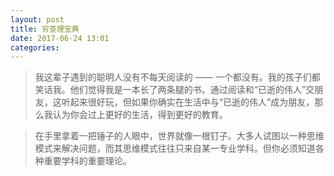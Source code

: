 ```yaml
---
layout: post
title: 穷查理宝典
date: 2017-06-24 13:01
categories:
---
```


> 我这辈子遇到的聪明人没有不每天阅读的 —— 一个都没有。我的孩子们都笑话我。他们觉得我是一本长了两条腿的书。通过阅读和“已逝的伟人”交朋友，这听起来很好玩，但如果你确实在生活中与“已逝的伟人”成为朋友，那么我认为你会过上更好的生活，得到更好的教育。

> 在手里拿着一把锤子的人眼中，世界就像一根钉子。大多人试图以一种思维模式来解决问题，而其思维模式往往只来自某一专业学科。但你必须知道各种重要学科的重要理论。